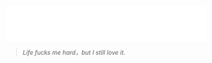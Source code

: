 


<iframe frameborder="no" border="0" marginwidth="0" marginheight="0" width=470 height=86 src="//music.163.com/outchain/player?type=2&id=19006377&auto=0&height=66"></iframe>

>*Life fucks me hard，but I still love it.*
